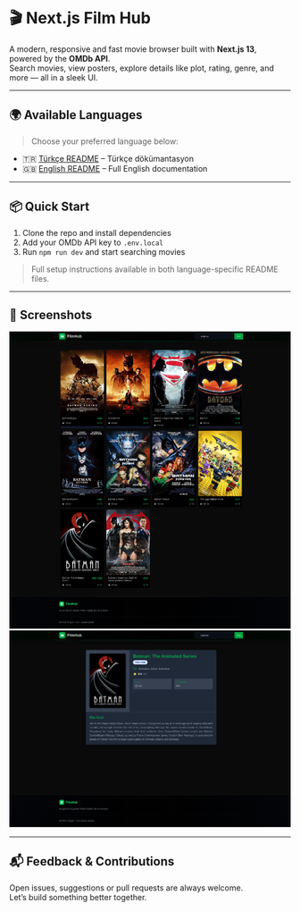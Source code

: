 # 🎬 Next.js Film Hub

A modern, responsive and fast movie browser built with **Next.js 13**, powered by the **OMDb API**.  
Search movies, view posters, explore details like plot, rating, genre, and more — all in a sleek UI.

---

## 🌍 Available Languages

> Choose your preferred language below:

- 🇹🇷 [Türkçe README](./docs/README.tr.md) – Türkçe dökümantasyon
- 🇬🇧 [English README](./docs/README.en.md) – Full English documentation

---

## 📦 Quick Start

1. Clone the repo and install dependencies
2. Add your OMDb API key to `.env.local`
3. Run `npm run dev` and start searching movies

> Full setup instructions available in both language-specific README files.

---

## 📸 Screenshots

![Search Example](./docs/s1.png)
![Movie Details](./docs/s2.png)

---

## 📬 Feedback & Contributions

Open issues, suggestions or pull requests are always welcome.  
Let’s build something better together.

